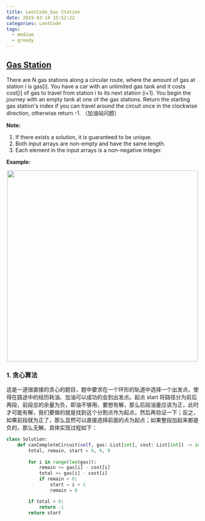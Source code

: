 ```yaml
---
title: LeetCode_Gas Station
date: 2019-03-14 15:52:22
categories: LeetCode
tags: 
  - medium
  - greedy
---
```


## [Gas Station](https://leetcode.com/problems/gas-station/)

There are N gas stations along a circular route, where the amount of gas at station i is gas[i]. You have a car with an unlimited gas tank and it costs cost[i] of gas to travel from station i to its next station (i+1). You begin the journey with an empty tank at one of the gas stations. Return the starting gas station's index if you can travel around the circuit once in the clockwise direction, otherwise return -1.
（加油站问题）

<!--more-->

**Note:**
1. If there exists a solution, it is guaranteed to be unique.
2. Both input arrays are non-empty and have the same length.
3. Each element in the input arrays is a non-negative integer.

**Example:** 

<div align=center>
	<img src="/images/leetcode_134.png" width = "500" align=center/>
</div>

### 1. 贪心算法
这是一道很直接的贪心的题目，题中要求在一个环形的轨道中选择一个出发点，使得在路途中的经历耗油、加油可以成功的会到出发点。起点 start 将路径分为前后两段，前段总的余量为负，即油不够用，要想有解，那么后段油量应该为正，此时才可能有解，我们要做的就是找到这个分割点作为起点，然后再验证一下；反之，如果前段就为正了，那么显然可以直接选择前面的点为起点；如果整段加起来都是负的，那么无解。具体实现过程如下：

```python
class Solution:
    def canCompleteCircuit(self, gas: List[int], cost: List[int]) -> int:
        total, remain, start = 0, 0, 0
        
        for i in range(len(gas)):
            remain += gas[i] - cost[i]
            total += gas[i] - cost[i]
            if remain < 0:
                start = i + 1
                remain = 0

        if total < 0:
            return -1
        return start
```
